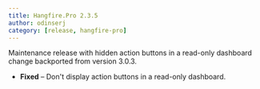 ```yaml
---
title: Hangfire.Pro 2.3.5
author: odinserj
category: [release, hangfire-pro]
---
```


Maintenance release with hidden action buttons in a read-only dashboard change backported from version 3.0.3.

* **Fixed** – Don't display action buttons in a read-only dashboard.
